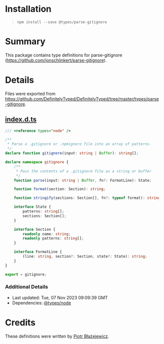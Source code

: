 # Installation
> `npm install --save @types/parse-gitignore`

# Summary
This package contains type definitions for parse-gitignore (https://github.com/jonschlinkert/parse-gitignore).

# Details
Files were exported from https://github.com/DefinitelyTyped/DefinitelyTyped/tree/master/types/parse-gitignore.
## [index.d.ts](https://github.com/DefinitelyTyped/DefinitelyTyped/tree/master/types/parse-gitignore/index.d.ts)
````ts
/// <reference types="node" />

/**
 * Parse a .gitignore or .npmignore file into an array of patterns.
 */
declare function gitignore(input: string | Buffer): string[];

declare namespace gitignore {
    /**
     * Pass the contents of a .gitignore file as a string or buffer
     */
    function parse(input: string | Buffer, fn?: FormatLine): State;

    function format(section: Section): string;

    function stringify(sections: Section[], fn?: typeof format): string;

    interface State {
        patterns: string[];
        sections: Section[];
    }

    interface Section {
        readonly name: string;
        readonly patterns: string[];
    }

    interface FormatLine {
        (line: string, section?: Section, state?: State): string;
    }
}

export = gitignore;

````

### Additional Details
 * Last updated: Tue, 07 Nov 2023 09:09:39 GMT
 * Dependencies: [@types/node](https://npmjs.com/package/@types/node)

# Credits
These definitions were written by [Piotr Błażejewicz](https://github.com/peterblazejewicz).
